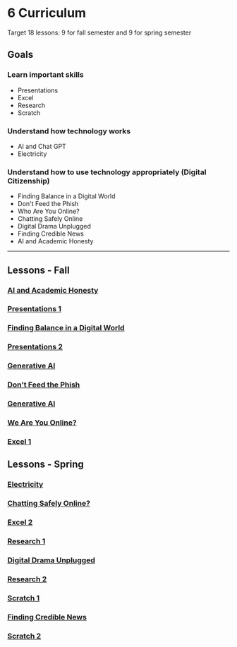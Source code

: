 # 6 Curriculum

Target 18 lessons: 9 for fall semester and 9 for spring semester

## Goals

### Learn important skills

* Presentations
* Excel
* Research
* Scratch

### Understand how technology works

* AI and Chat GPT
* Electricity

### Understand how to use technology appropriately (Digital Citizenship)

* Finding Balance in a Digital World
* Don't Feed the Phish
* Who Are You Online?
* Chatting Safely Online
* Digital Drama Unplugged
* Finding Credible News
* AI and Academic Honesty

---

## Lessons - Fall

### [AI and Academic Honesty]()

### [Presentations 1]()

### [Finding Balance in a Digital World]()

### [Presentations 2]()

### [Generative AI]()

### [Don't Feed the Phish]()

### [Generative AI]()

### [We Are You Online?]()

### [Excel 1]()

## Lessons - Spring

### [Electricity]()

### [Chatting Safely Online?]()

### [Excel 2]()

### [Research 1]()

### [Digital Drama Unplugged]()

### [Research 2]()

### [Scratch 1]()

### [Finding Credible News]()

### [Scratch 2]()

